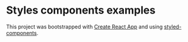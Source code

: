 # Styles components examples

This project was bootstrapped with [Create React App](https://github.com/facebookincubator/create-react-app) and using [styled-components](https://www.styled-components.com/docs/advanced#theming).
